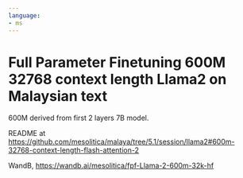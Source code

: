 ```yaml
---
language:
- ms
---
```


# Full Parameter Finetuning 600M 32768 context length Llama2 on Malaysian text

600M derived from first 2 layers 7B model.

README at https://github.com/mesolitica/malaya/tree/5.1/session/llama2#600m-32768-context-length-flash-attention-2

WandB, https://wandb.ai/mesolitica/fpf-Llama-2-600m-32k-hf